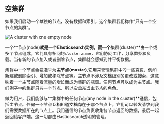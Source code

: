 ## 空集群

如果我们启动一个单独的节点，没有数据和索引，这个集群我们称作“只有一个空节点的集群”。

![A cluster with one empty node](https://raw.githubusercontent.com/looly/elasticsearch-definitive-guide-cn/master/images/elas_0201.png)

一个**节点(node)**就是一个Elasticsearch实例，而一个**集群(cluster)**由一个或多个节点组成，它们具有相同的`cluster.name`，它们协同工作，分享数据和负载。当有新的节点加入或者删除节点，集群就会感知到并平衡数据。

集群中一个节点会被选举为**主节点(master)**,它用来管理集群中的一些变更，例如新建或删除索引、增加或移除节点等。主节点不涉及文档级别的更改或搜索，这意味着一个主节点随着流量的增长而成为集群的瓶颈。任何节点可以成为主节点。我们例子中的集群只有一个节点，所以它会充当主节点的角色。

做为用户，我们能够与**集群中的任何节点(any node in the cluster)**通信，包括主节点。任何一个节点互相知道文档存在于哪个节点上，它们可以转发请求到我们需要数据所在的节点上。我们通信的节点负责收集各节点返回的数据，最后一起返回给客户端。这一切都由Elasticsearch透明的管理。

